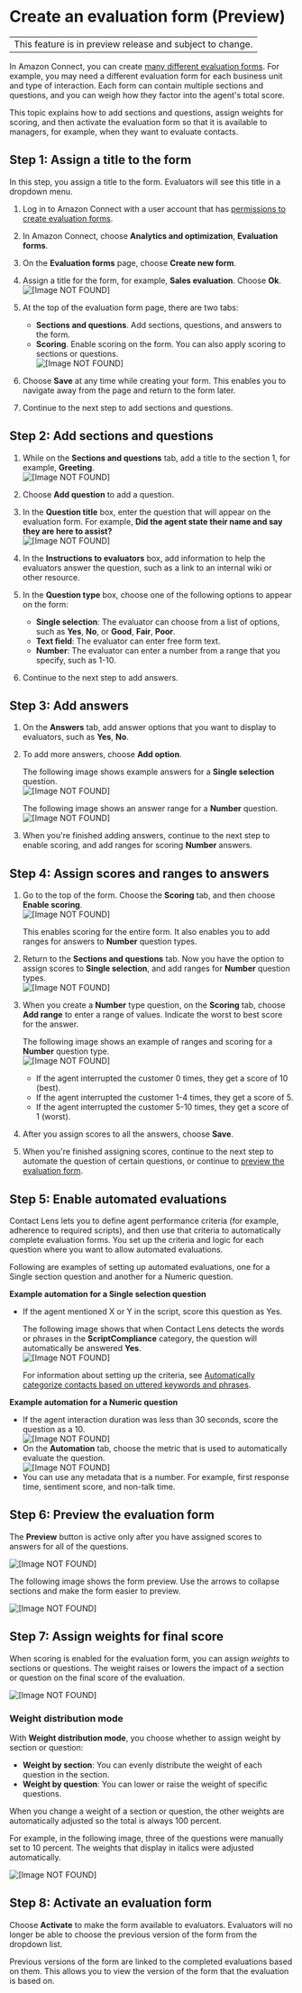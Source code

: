 # Create an evaluation form \(Preview\)<a name="create-evaluation-forms"></a>


|  | 
| --- |
| This feature is in preview release and subject to change\.  | 

In Amazon Connect, you can create [many different evaluation forms](feature-limits.md#evaluationforms-feature-specs)\. For example, you may need a different evaluation form for each business unit and type of interaction\. Each form can contain multiple sections and questions, and you can weigh how they factor into the agent's total score\.

This topic explains how to add sections and questions, assign weights for scoring, and then activate the evaluation form so that it is available to managers, for example, when they want to evaluate contacts\.

## Step 1: Assign a title to the form<a name="step-title"></a>

In this step, you assign a title to the form\. Evaluators will see this title in a dropdown menu\.

1. Log in to Amazon Connect with a user account that has [permissions to create evaluation forms](evaluation-forms-permissions.md)\. 

1. In Amazon Connect, choose **Analytics and optimization**, **Evaluation forms**\. 

1. On the **Evaluation forms** page, choose **Create new form**\. 

1. Assign a title for the form, for example, **Sales evaluation**\. Choose **Ok**\.   
![\[Image NOT FOUND\]](http://docs.aws.amazon.com/connect/latest/adminguide/images/evaluationforms-title.png)

1. At the top of the evaluation form page, there are two tabs:
   + **Sections and questions**\. Add sections, questions, and answers to the form\.
   + **Scoring**\. Enable scoring on the form\. You can also apply scoring to sections or questions\.  
![\[Image NOT FOUND\]](http://docs.aws.amazon.com/connect/latest/adminguide/images/evaluationforms-enablescoringform2.png)

1. Choose **Save** at any time while creating your form\. This enables you to navigate away from the page and return to the form later\.

1. Continue to the next step to add sections and questions\.

## Step 2: Add sections and questions<a name="step-sections"></a>

1. While on the **Sections and questions** tab, add a title to the section 1, for example, **Greeting**\.   
![\[Image NOT FOUND\]](http://docs.aws.amazon.com/connect/latest/adminguide/images/evaluationforms-greetingtitle.png)

1. Choose **Add question** to add a question\. 

1. In the **Question title** box, enter the question that will appear on the evaluation form\. For example, **Did the agent state their name and say they are here to assist?**   
![\[Image NOT FOUND\]](http://docs.aws.amazon.com/connect/latest/adminguide/images/evaluationforms-greetingquestion1.png)

1. In the **Instructions to evaluators** box, add information to help the evaluators answer the question, such as a link to an internal wiki or other resource\. 

1. In the **Question type** box, choose one of the following options to appear on the form:
   + **Single selection**: The evaluator can choose from a list of options, such as **Yes**, **No**, or **Good**, **Fair**, **Poor**\.
   + **Text field**: The evaluator can enter free form text\. 
   + **Number**: The evaluator can enter a number from a range that you specify, such as 1\-10\. 

1. Continue to the next step to add answers\.

## Step 3: Add answers<a name="step-answers"></a>

1. On the **Answers** tab, add answer options that you want to display to evaluators, such as **Yes**, **No**\.

1. To add more answers, choose **Add option**\. 

   The following image shows example answers for a **Single selection** question\.  
![\[Image NOT FOUND\]](http://docs.aws.amazon.com/connect/latest/adminguide/images/evaluationforms-greetingquestion1-answer.png)

   The following image shows an answer range for a **Number** question\.  
![\[Image NOT FOUND\]](http://docs.aws.amazon.com/connect/latest/adminguide/images/evaluationforms-questionscoring4.png)

1. When you're finished adding answers, continue to the next step to enable scoring, and add ranges for scoring **Number** answers\. 

## Step 4: Assign scores and ranges to answers<a name="step-assignscores"></a>

1. Go to the top of the form\. Choose the **Scoring** tab, and then choose **Enable scoring**\.  
![\[Image NOT FOUND\]](http://docs.aws.amazon.com/connect/latest/adminguide/images/evaluationforms-enablescoring.png)

   This enables scoring for the entire form\. It also enables you to add ranges for answers to **Number** question types\.

1. Return to the **Sections and questions** tab\. Now you have the option to assign scores to **Single selection**, and add ranges for **Number** question types\.  
![\[Image NOT FOUND\]](http://docs.aws.amazon.com/connect/latest/adminguide/images/evaluationforms-scoring-feature.png)

1. When you create a **Number** type question, on the **Scoring** tab, choose **Add range** to enter a range of values\. Indicate the worst to best score for the answer\. 

   The following image shows an example of ranges and scoring for a **Number** question type\.   
![\[Image NOT FOUND\]](http://docs.aws.amazon.com/connect/latest/adminguide/images/evaluationforms-questionscoring5.png)
   + If the agent interrupted the customer 0 times, they get a score of 10 \(best\)\.
   + If the agent interrupted the customer 1\-4 times, they get a score of 5\. 
   + If the agent interrupted the customer 5\-10 times, they get a score of 1 \(worst\)\. 

1. After you assign scores to all the answers, choose **Save**\.

1. When you're finished assigning scores, continue to the next step to automate the question of certain questions, or continue to [preview the evaluation form](#step-preview)\. 

## Step 5: Enable automated evaluations<a name="step-automate"></a>

Contact Lens lets you to define agent performance criteria \(for example, adherence to required scripts\), and then use that criteria to automatically complete evaluation forms\. You set up the criteria and logic for each question where you want to allow automated evaluations\. 

Following are examples of setting up automated evaluations, one for a Single section question and another for a Numeric question\.

**Example automation for a Single selection question**
+ If the agent mentioned X or Y in the script, score this question as Yes\. 

  The following image shows that when Contact Lens detects the words or phrases in the **ScriptCompliance** category, the question will automatically be answered **Yes**\.  
![\[Image NOT FOUND\]](http://docs.aws.amazon.com/connect/latest/adminguide/images/evaluationforms-automation1.png)

   For information about setting up the criteria, see [Automatically categorize contacts based on uttered keywords and phrases](rules.md)\.

**Example automation for a Numeric question**
+ If the agent interaction duration was less than 30 seconds, score the question as a 10\.   
![\[Image NOT FOUND\]](http://docs.aws.amazon.com/connect/latest/adminguide/images/evaluationforms-automation2.png)
+ On the **Automation** tab, choose the metric that is used to automatically evaluate the question\.  
![\[Image NOT FOUND\]](http://docs.aws.amazon.com/connect/latest/adminguide/images/evaluationforms-automation3.png)
+ You can use any metadata that is a number\. For example, first response time, sentiment score, and non\-talk time\. 

## Step 6: Preview the evaluation form<a name="step-preview"></a>

The **Preview** button is active only after you have assigned scores to answers for all of the questions\.

![\[Image NOT FOUND\]](http://docs.aws.amazon.com/connect/latest/adminguide/images/evaluationforms-previewbutton.png)

The following image shows the form preview\. Use the arrows to collapse sections and make the form easier to preview\.

![\[Image NOT FOUND\]](http://docs.aws.amazon.com/connect/latest/adminguide/images/evaluationforms-previewmode.png)

## Step 7: Assign weights for final score<a name="step-weights"></a>

When scoring is enabled for the evaluation form, you can assign *weights* to sections or questions\. The weight raises or lowers the impact of a section or question on the final score of the evaluation\.

![\[Image NOT FOUND\]](http://docs.aws.amazon.com/connect/latest/adminguide/images/evaluationforms-scoring.png)

### Weight distribution mode<a name="weight-distribution-mode"></a>

With **Weight distribution mode**, you choose whether to assign weight by section or question: 
+ **Weight by section**: You can evenly distribute the weight of each question in the section\.
+ **Weight by question**: You can lower or raise the weight of specific questions\.

When you change a weight of a section or question, the other weights are automatically adjusted so the total is always 100 percent\.

For example, in the following image, three of the questions were manually set to 10 percent\. The weights that display in italics were adjusted automatically\. 

![\[Image NOT FOUND\]](http://docs.aws.amazon.com/connect/latest/adminguide/images/evaluationforms-weightdistribution2.png)

## Step 8: Activate an evaluation form<a name="step-activateform"></a>

Choose **Activate** to make the form available to evaluators\. Evaluators will no longer be able to choose the previous version of the form from the dropdown list\.

Previous versions of the form are linked to the completed evaluations based on them\. This allows you to view the version of the form that the evaluation is based on\.